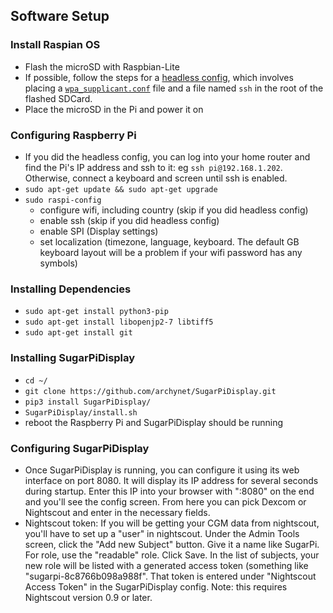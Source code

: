 
## Software Setup

### Install Raspian OS
- Flash the microSD with Raspbian-Lite
- If possible, follow the steps for a [headless config](https://www.raspberrypi.org/documentation/configuration/wireless/headless.md), which involves placing a [``wpa_supplicant.conf``](https://www.raspberrypi.org/documentation/computers/configuration.html#adding-the-network-details-to-your-raspberry-pi) file and a file named ``ssh`` in the root of the flashed SDCard.
- Place the microSD in the Pi and power it on

### Configuring Raspberry Pi
- If you did the headless config, you can log into your home router and find the Pi's IP address and ssh to it: eg ``ssh pi@192.168.1.202``.  Otherwise, connect a keyboard and screen until ssh is enabled.
- ``sudo apt-get update && sudo apt-get upgrade``
- ``sudo raspi-config``
  - configure wifi, including country (skip if you did headless config)
  - enable ssh (skip if you did headless config)
  - enable SPI (Display settings)
  - set localization (timezone, language, keyboard.  The default GB keyboard layout will be a problem if your wifi password has any symbols)

### Installing Dependencies
- ``sudo apt-get install python3-pip``
- ``sudo apt-get install libopenjp2-7 libtiff5``
- ``sudo apt-get install git``

### Installing SugarPiDisplay
- ``cd ~/``
- ``git clone https://github.com/archynet/SugarPiDisplay.git``
- ``pip3 install SugarPiDisplay/``
- ``SugarPiDisplay/install.sh``
- reboot the Raspberry Pi and SugarPiDisplay should be running

### Configuring SugarPiDisplay
- Once SugarPiDisplay is running, you can configure it using its web interface on port 8080.  It will display its IP address for several seconds during startup.  Enter this IP into your browser with ":8080" on the end and you'll see the config screen.  From here you can pick Dexcom or Nightscout and enter in the necessary fields.
- Nightscout token: If you will be getting your CGM data from nightscout, you'll have to set up a "user" in nightscout.  Under the Admin Tools screen, click the "Add new Subject" button.  Give it a name like SugarPi.  For role, use the "readable" role.  Click Save.  In the list of subjects, your new role will be listed with a generated access token (something like "sugarpi-8c8766b098a988f".  That token is entered under "Nightscout Access Token" in the SugarPiDisplay config.  Note: this requires Nightscout version 0.9 or later.
